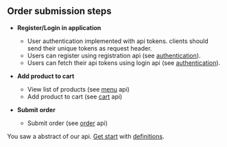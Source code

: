 **Order submission steps**
----
* **Register/Login in application**
    
    * User authentication implemented with api tokens. clients should send their unique tokens as request header.
    * Users can register using registration api (see [authentication](https://github.com/mohammadh73/django-restbucks-challenge/blob/master/docs/api/001-authentication.md)).
    * Users can fetch their api tokens using login api (see [authentication](https://github.com/mohammadh73/django-restbucks-challenge/blob/master/docs/api/001-authentication.md)).
    
* **Add product to cart**
    * View list of products (see [menu](https://github.com/mohammadh73/django-restbucks-challenge/blob/master/docs/api/002-menu.md) api)
    * Add product to cart (see [cart](https://github.com/mohammadh73/django-restbucks-challenge/blob/master/docs/api/003-cart.md) api)

* **Submit order**
    * Submit order (see [order](https://github.com/mohammadh73/django-restbucks-challenge/blob/master/docs/api/004-order.md) api)

You saw a abstract of our api. [Get start](https://github.com/mohammadh73/django-restbucks-challenge/blob/master/docs/api/000-definitions.md) with [definitions](https://gitlab.com/mohammad_h73/restbucks/blob/master/docs/api/000-definitions.md).
